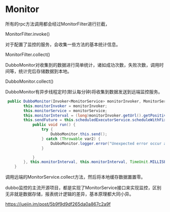 # Monitor

所有的rpc方法调用都会经过MonitorFilter进行拦截，

MonitorFilter.invoke()

对于配置了监控的服务，会收集一些方法的基本统计信息。

MonitorFilter.collect()


DubboMonitor对收集到的数据进行简单统计，诸如成功次数，失败次数，调用时间等，统计完后存储数据到本地。

DubboMonitor.collect()


DubboMonitor有异步线程定时(默认每分钟)将收集到数据发送到远端监控服务。

```JAVA
 public DubboMonitor(Invoker<MonitorService> monitorInvoker, MonitorService monitorService) {
        this.monitorInvoker = monitorInvoker;
        this.monitorService = monitorService;
        this.monitorInterval = (long)monitorInvoker.getUrl().getPositiveParameter("interval", 60000);
        this.sendFuture = this.scheduledExecutorService.scheduleWithFixedDelay(new Runnable() {
            public void run() {
                try {
                    DubboMonitor.this.send();
                } catch (Throwable var2) {
                    DubboMonitor.logger.error("Unexpected error occur at send statistic, cause: " + var2.getMessage(), var2);
                }

            }
        }, this.monitorInterval, this.monitorInterval, TimeUnit.MILLISECONDS);
    }
```


调用远端的MonitorService.collect方法，然后将本地缓存数据置置零。

dubbo监控的主流开源项目，都是实现了MonitorService接口来实现监控，区别无非就是数据存储，报表统计逻辑的差异，基本原理都大同小异。




https://juejin.im/post/5b9f9d9df265da0a867c2a9f
